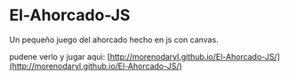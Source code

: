 # El-Ahorcado-JS
Un pequeño juego del ahorcado hecho en js con canvas.

pudene verlo y jugar aqui: 
[http://morenodaryl.github.io/El-Ahorcado-JS/](http://morenodaryl.github.io/El-Ahorcado-JS/)
